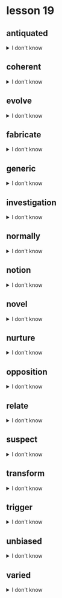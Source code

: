 # lesson 19

## antiquated
<details>
<summary>I don't know</summary>

+    n. &nbsp; &nbsp; antique

+ adj. &nbsp; &nbsp; too old to be presently useful; outmoded

+ syn. &nbsp; &nbsp; old-fashioned

</details>

## coherent
<details>
<summary>I don't know</summary>

+ adv. &nbsp; &nbsp; coherently

+    v. &nbsp; &nbsp; cohere

+    n. &nbsp; &nbsp; cohesion*

+ adj. &nbsp; &nbsp; well reasoned; ideas that are clearly presented

+  &nbsp; &nbsp; *sticking together as a group

+ syn. &nbsp; &nbsp; logical

</details>

## evolve
<details>
<summary>I don't know</summary>

+    n. &nbsp; &nbsp; evolution

+    v. &nbsp; &nbsp; to grow; to go through a period of change

+ syn. &nbsp; &nbsp; develop

</details>

## fabricate
<details>
<summary>I don't know</summary>

+ adj. &nbsp; &nbsp; fabricated

+    n. &nbsp; &nbsp; fabrication

+    v. &nbsp; &nbsp; to make up, usually with an intent to fool or trick; to lie

+ syn. &nbsp; &nbsp; invent

</details>

## generic
<details>
<summary>I don't know</summary>

+ adv. &nbsp; &nbsp; generically

+ adj. &nbsp; &nbsp; relating to a whole group or category of things

+ syn. &nbsp; &nbsp; general

</details>

## investigation
<details>
<summary>I don't know</summary>

+ adj. &nbsp; &nbsp; investigative

+    v. &nbsp; &nbsp; investigate

+    n. &nbsp; &nbsp; a careful examination in order to determine facts

+ syn. &nbsp; &nbsp; probe

</details>

## normally
<details>
<summary>I don't know</summary>

+ adj. &nbsp; &nbsp; normal

+    v. &nbsp; &nbsp; normalize

+    n. &nbsp; &nbsp; norm

+ adv. &nbsp; &nbsp; commonly; usually

+ syn. &nbsp; &nbsp; typically

</details>

## notion
<details>
<summary>I don't know</summary>

+    n. &nbsp; &nbsp; an idea, belief, or opinion

+ syn. &nbsp; &nbsp; concept

</details>

## novel
<details>
<summary>I don't know</summary>

+ adj. &nbsp; &nbsp; something unusual, uncommon; new

+ syn. &nbsp; &nbsp; original

</details>

## nurture
<details>
<summary>I don't know</summary>

+ adj. &nbsp; &nbsp; nurturing

+    n. &nbsp; &nbsp; nurture

+    v. &nbsp; &nbsp; to support and encourage the development of something

+ syn. &nbsp; &nbsp; cultivate

</details>

## opposition
<details>
<summary>I don't know</summary>

+ adj. &nbsp; &nbsp; opposed

+    v. &nbsp; &nbsp; oppose

+    n. &nbsp; &nbsp; the state of acting against; not being in agreement

+ syn. &nbsp; &nbsp; resistance

</details>

## relate
<details>
<summary>I don't know</summary>

+ adj. &nbsp; &nbsp; related

+    n. &nbsp; &nbsp; relationship

+    v. &nbsp; &nbsp; to tell; to show a connection between two things

+ syn. &nbsp; &nbsp; communicate

</details>

## suspect
<details>
<summary>I don't know</summary>

+ adj. &nbsp; &nbsp; suspected

+    n. &nbsp; &nbsp; suspect

+    v. &nbsp; &nbsp; to think that something is true, but having no proof

+ syn. &nbsp; &nbsp; speculate

</details>

## transform
<details>
<summary>I don't know</summary>

+    n. &nbsp; &nbsp; transformer

+    v. &nbsp; &nbsp; to change in form or appearance

+ syn. &nbsp; &nbsp; alter

</details>

## trigger
<details>
<summary>I don't know</summary>

+ adj. &nbsp; &nbsp; triggered

+    v. &nbsp; &nbsp; to initiate, cause or start

+ syn. &nbsp; &nbsp; generate

</details>

## unbiased
<details>
<summary>I don't know</summary>

+ adj. &nbsp; &nbsp; with no preconceptions

+ syn. &nbsp; &nbsp; objective

</details>

## varied
<details>
<summary>I don't know</summary>

+ adv. &nbsp; &nbsp; variably

+ adj. &nbsp; &nbsp; being of many different types

+    v. &nbsp; &nbsp; vary

+    n. &nbsp; &nbsp; variability

+ syn. &nbsp; &nbsp; diverse

</details>
